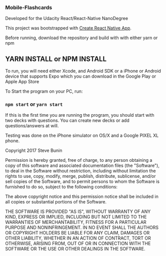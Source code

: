 ### Mobile-Flashcards

Developed for the Udacity React/React-Native NanoDegree

This project was bootstrapped with [Create React Native App](https://github.com/react-community/create-react-native-app).

Before running, download the repository and build with with either yarn or npm

## YARN INSTALL or NPM INSTALL

To run, you will need either Xcode, and Android SDK or a iPhone or Android device that supports Expo which you can download in the Google Play or Apple App Store

To Start the program on your PC, run:

### `npm start` or `yarn start`

If this is the first time you are running the program, you should start with two decks with questions. You can create new decks or add questions/answers at will.

Testing was done on the iPhone simulator on OS/X and a Google PIXEL XL phone.



Copyright 2017 Steve Bunin

Permission is hereby granted, free of charge, to any person obtaining a copy of this software and associated documentation files (the "Software"), to deal in the Software without restriction, including without limitation the rights to use, copy, modify, merge, publish, distribute, sublicense, and/or sell copies of the Software, and to permit persons to whom the Software is furnished to do so, subject to the following conditions:

The above copyright notice and this permission notice shall be included in all copies or substantial portions of the Software.

THE SOFTWARE IS PROVIDED "AS IS", WITHOUT WARRANTY OF ANY KIND, EXPRESS OR IMPLIED, INCLUDING BUT NOT LIMITED TO THE WARRANTIES OF MERCHANTABILITY, FITNESS FOR A PARTICULAR PURPOSE AND NONINFRINGEMENT. IN NO EVENT SHALL THE AUTHORS OR COPYRIGHT HOLDERS BE LIABLE FOR ANY CLAIM, DAMAGES OR OTHER LIABILITY, WHETHER IN AN ACTION OF CONTRACT, TORT OR OTHERWISE, ARISING FROM, OUT OF OR IN CONNECTION WITH THE SOFTWARE OR THE USE OR OTHER DEALINGS IN THE SOFTWARE.
